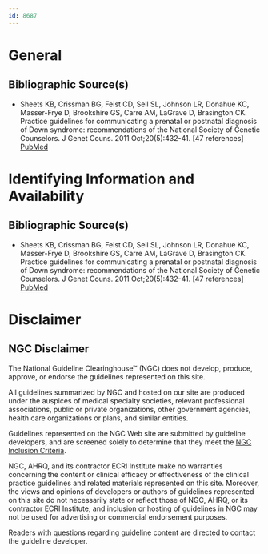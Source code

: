 ```yaml
---
id: 8687
---
```


# General

## Bibliographic Source(s)

- Sheets KB, Crissman BG, Feist CD, Sell SL, Johnson LR, Donahue KC, Masser-Frye D, Brookshire GS, Carre AM, LaGrave D, Brasington CK. Practice guidelines for communicating a prenatal or postnatal diagnosis of Down syndrome: recommendations of the National Society of Genetic Counselors. J Genet Couns. 2011 Oct;20(5):432-41. [47 references] [ PubMed ](http://www.ncbi.nlm.nih.gov/entrez/query.fcgi?cmd=Retrieve&db=pubmed&dopt=Abstract&list_uids=21618060)

# Identifying Information and Availability

## Bibliographic Source(s)

- Sheets KB, Crissman BG, Feist CD, Sell SL, Johnson LR, Donahue KC, Masser-Frye D, Brookshire GS, Carre AM, LaGrave D, Brasington CK. Practice guidelines for communicating a prenatal or postnatal diagnosis of Down syndrome: recommendations of the National Society of Genetic Counselors. J Genet Couns. 2011 Oct;20(5):432-41. [47 references] [ PubMed ](http://www.ncbi.nlm.nih.gov/entrez/query.fcgi?cmd=Retrieve&db=pubmed&dopt=Abstract&list_uids=21618060)

# Disclaimer

## NGC Disclaimer

The National Guideline Clearinghouse™ (NGC) does not develop, produce, approve, or endorse the guidelines represented on this site.

All guidelines summarized by NGC and hosted on our site are produced under the auspices of medical specialty societies, relevant professional associations, public or private organizations, other government agencies, health care organizations or plans, and similar entities.

Guidelines represented on the NGC Web site are submitted by guideline developers, and are screened solely to determine that they meet the [NGC Inclusion Criteria](/help-and-about/summaries/inclusion-criteria).

NGC, AHRQ, and its contractor ECRI Institute make no warranties concerning the content or clinical efficacy or effectiveness of the clinical practice guidelines and related materials represented on this site. Moreover, the views and opinions of developers or authors of guidelines represented on this site do not necessarily state or reflect those of NGC, AHRQ, or its contractor ECRI Institute, and inclusion or hosting of guidelines in NGC may not be used for advertising or commercial endorsement purposes.

Readers with questions regarding guideline content are directed to contact the guideline developer.

